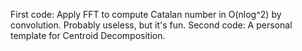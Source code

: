 First code: Apply FFT to compute Catalan number in O(nlog^2) by convolution. Probably useless, but it's fun.
Second code: A personal template for Centroid Decomposition.
